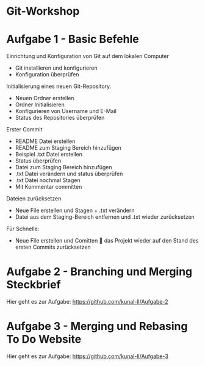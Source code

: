 # Git-Workshop
# **Aufgabe 1 - Basic Befehle**
Einrichtung und Konfiguration von Git auf dem lokalen Computer
- Git installieren und konfigurieren
- Konfiguration überprüfen  

Initialisierung eines neuen Git-Repository.
- Neuen Ordner erstellen
- Ordner Initialisieren 
- Konfigurieren von Username und E-Mail
- Status des Repositories überprüfen 

Erster Commit
- README Datei erstellen
- README zum Staging Bereich hinzufügen
- Beispiel .txt Datei erstellen
- Status überprüfen
- Datei zum Staging Bereich hinzufügen
- .txt Datei verändern und status überprüfen
- .txt Datei nochmal Stagen
- Mit Kommentar committen 

Dateien zurücksetzen
- Neue File erstellen und Stagen + .txt verändern
- Datei aus dem Staging-Bereich entfernen und .txt wieder zurücksetzen
  
Für Schnelle: 
- Neue File erstellen und Comitten  das Projekt wieder auf den Stand des ersten Commits zurücksetzen


# **Aufgabe 2 - Branching und Merging Steckbrief**
Hier geht es zur Aufgabe:
https://github.com/kunal-ll/Aufgabe-2


# **Aufgabe 3 - Merging und Rebasing To Do Website**
Hier geht es zur Aufgabe:
https://github.com/kunal-ll/Aufgabe-3
